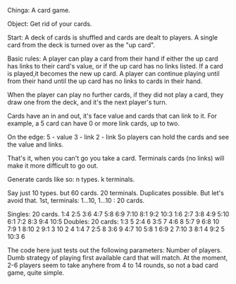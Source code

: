 Chinga: A card game.

Object: Get rid of your cards.

Start: A deck of cards is shuffled and cards are dealt to players.  A single card from the deck is turned over as the "up card".

Basic rules:
A player can play a card from their hand if either the up card has links to
their card's value, or if the up card has no links listed.  If a card is played,it becomes the new up card.  A player can continue playing until from their
hand until the up card has no links to cards in their hand.

When the player can play no further cards, if they did not play a card,
they draw one from the deck, and it's the next player's turn.

Cards have an in and out, it's face value and cards that can link to it.
For example, a 5 card can have 0 or more link cards, up to two.

On the edge:
5 - value
3 - link
2 - link
So players can hold the cards and see the value and links.

That's it, when you can't go you take a card.
Terminals cards (no links) will make it more difficult to go out.

Generate cards like so:
n types.
k terminals.

Say just 10 types.
but 60 cards.
20 terminals.
Duplicates possible.  But let's avoid that.
1st, terminals:
1...10, 1...10 : 20 cards.

Singles: 20 cards.
1:4
2:5
3:6
4:7
5:8
6:9
7:10
8:1
9:2
10:3
1:6
2:7
3:8
4:9
5:10
6:1
7:2
8:3
9:4
10:5
Doubles: 20 cards:
1:3 5
2:4 6
3:5 7
4:6 8
5:7 9
6:8 10
7:9 1
8:10 2
9:1 3
10 2 4
1:4 7
2:5 8
3:6 9
4:7 10
5:8 1
6:9 2
7:10 3
8:1 4
9:2 5
10:3 6


The code here just tests out the following parameters:
Number of players.
Dumb strategy of playing first available card that will match.
At the moment, 2-6 players seem to take anyhere from 4 to 14 rounds, so not
a bad card game, quite simple.
